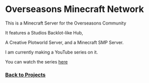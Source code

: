 # Overseasons Minecraft Network

This is a Minecraft Server for the Overseasons Community

It features a Studios Backlot-like Hub,

A Creative Plotworld Server, and a Minecraft SMP Server.

I am currently making a YouTube series on it.

You can watch the series [here](https://youtube.com/playlist?list=PLGgPytYiDzs6IZfbJJkVredd_K5ytR9iB&si=ddoDWX7K0rLe6llM)


### [Back to Projects](%WEBPATH%/projects/)
